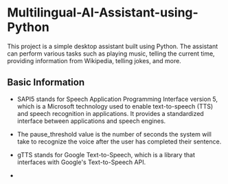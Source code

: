 # Multilingual-AI-Assistant-using-Python

This project is a simple desktop assistant built using Python. The assistant can perform various tasks such as playing music, telling the current time, providing information from Wikipedia, telling jokes, and more.


## Basic Information

- SAPI5 stands for Speech Application Programming Interface version 5, which is a Microsoft technology used to enable text-to-speech (TTS) and speech recognition in applications. It provides a standardized interface between applications and speech engines. 

- The pause_threshold value is the number of seconds the system will take to recognize the voice after the user has completed their sentence.

- gTTS stands for Google Text-to-Speech, which is a library that interfaces with Google's Text-to-Speech API.

-